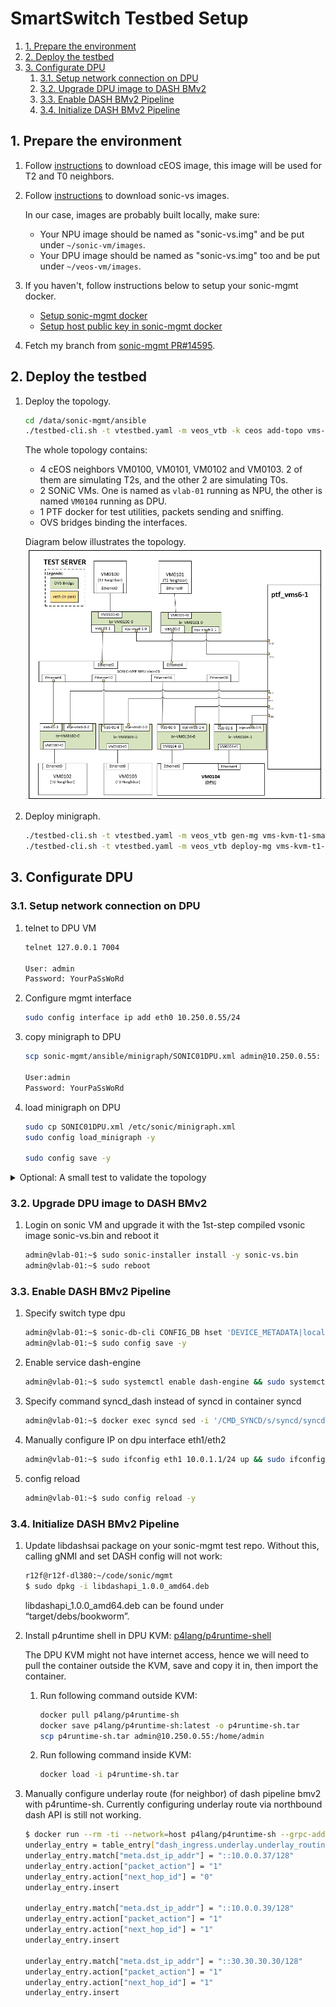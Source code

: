 # SmartSwitch Testbed Setup

1. [1. Prepare the environment](#1-prepare-the-environment)
2. [2. Deploy the testbed](#2-deploy-the-testbed)
3. [3. Configurate DPU](#3-configurate-dpu)
   1. [3.1. Setup network connection on DPU](#31-setup-network-connection-on-dpu)
   2. [3.2. Upgrade DPU image to DASH BMv2](#32-upgrade-dpu-image-to-dash-bmv2)
   3. [3.3. Enable DASH BMv2 Pipeline](#33-enable-dash-bmv2-pipeline)
   4. [3.4. Initialize DASH BMv2 Pipeline](#34-initialize-dash-bmv2-pipeline)

## 1. Prepare the environment

1. Follow [instructions](https://github.com/sonic-net/sonic-mgmt/blob/master/docs/testbed/README.testbed.VsSetup.md#option-2-ceos-container-based-image-recommended) to download cEOS image, this image will be used for T2 and T0 neighbors.

1. Follow [instructions](https://github.com/sonic-net/sonic-mgmt/blob/master/docs/testbed/README.testbed.VsSetup.md#download-the-sonic-vs-image) to download sonic-vs images.

    In our case, images are probably built locally, make sure:

    * Your NPU image should be named as "sonic-vs.img" and be put under `~/sonic-vm/images`.
    * Your DPU image should be named as "sonic-vs.img" too and be put under `~/veos-vm/images`.

1. If you haven't, follow instructions below to setup your sonic-mgmt docker.
    * [Setup sonic-mgmt docker](https://github.com/sonic-net/sonic-mgmt/blob/master/docs/testbed/README.testbed.VsSetup.md#setup-sonic-mgmt-docker)
    * [Setup host public key in sonic-mgmt docker](https://github.com/sonic-net/sonic-mgmt/blob/master/docs/testbed/README.testbed.VsSetup.md#setup-host-public-key-in-sonic-mgmt-docker)

1. Fetch my branch from [sonic-mgmt PR#14595](https://github.com/sonic-net/sonic-mgmt/pull/14595).

## 2. Deploy the testbed

1. Deploy the topology.

    ```bash
    cd /data/sonic-mgmt/ansible
    ./testbed-cli.sh -t vtestbed.yaml -m veos_vtb -k ceos add-topo vms-kvm-t1-smartswitch password.txt
    ```

    The whole topology contains:
    * 4 cEOS neighbors VM0100, VM0101, VM0102 and VM0103. 2 of them are simulating T2s, and the other 2 are simulating T0s.
    * 2 SONiC VMs. One is named as `vlab-01` running as NPU, the other is named `VM0104` running as DPU.
    * 1 PTF docker for test utilities, packets sending and sniffing.
    * OVS bridges binding the interfaces.

    Diagram below illustrates the topology.
    ![t1-smartswitch](img/testbed_t1-smartswitch.png)

1. Deploy minigraph.

    ```bash
    ./testbed-cli.sh -t vtestbed.yaml -m veos_vtb gen-mg vms-kvm-t1-smartswitch veos_vtb password.txt
    ./testbed-cli.sh -t vtestbed.yaml -m veos_vtb deploy-mg vms-kvm-t1-smartswitch veos_vtb password.txt
    ```

## 3. Configurate DPU

### 3.1. Setup network connection on DPU

1. telnet to DPU VM

    ```bash
    telnet 127.0.0.1 7004

    User: admin
    Password: YourPaSsWoRd
    ```

1. Configure mgmt interface

    ```bash
    sudo config interface ip add eth0 10.250.0.55/24
    ```

1. copy minigraph to DPU

    ```bash
    scp sonic-mgmt/ansible/minigraph/SONIC01DPU.xml admin@10.250.0.55:

    User:admin
    Password: YourPaSsWoRd
    ```

1. load minigraph on DPU

    ```bash
    sudo cp SONIC01DPU.xml /etc/sonic/minigraph.xml
    sudo config load_minigraph -y

    sudo config save -y
    ```

<details>
<summary>Optional: A small test to validate the topology</summary>
The sender sciprt below injects some simple tcp packets to `eth0` on ptf docker, which connects to one of the T2 neighbor's bridge.The `10.0.0.37` was configured on the first front panel port on DPU neighbor.

    # sender.py
    from scapy.all import *
    from time import sleep

    eth_dst = "22:48:23:27:33:d8"
    eth_src = "9a:50:c1:b1:9f:00"
    src_ip = "10.0.0.1"
    dst_ip = "10.0.0.37"
    ip_ttl = 255
    tcp_dport = 5000
    tcp_sport = 1234

    packet = Ether(dst=eth_dst, src=eth_src) / IP(src=src_ip, dst=dst_ip, ttl=ip_ttl) / TCP(dport=tcp_dport, sport=tcp_sport) / Raw(load="Hello World"*100)

    while True:
        sendp(packet, iface="eth0")
        sleep(0.1)

Thus, the packets are supposed to be sniffed on `eth4` (binding to DPU) on PTF.

    # sniffer.py
    def packet_callback(packet):
        print(packet.summary())

    # Sniff packets from the specified interface (e.g., 'eth0')
    sniff(iface='eth4', prn=packet_callback, count=10)


</details>

### 3.2. Upgrade DPU image to DASH BMv2

1. Login on sonic VM and upgrade it with the 1st-step compiled vsonic image sonic-vs.bin and reboot it

    ```bash
    admin@vlab-01:~$ sudo sonic-installer install -y sonic-vs.bin
    admin@vlab-01:~$ sudo reboot
    ```

### 3.3. Enable DASH BMv2 Pipeline

1. Specify switch type dpu

    ```bash
    admin@vlab-01:~$ sonic-db-cli CONFIG_DB hset 'DEVICE_METADATA|localhost' switch_type dpu
    admin@vlab-01:~$ sudo config save -y
    ```

1. Enable service dash-engine

    ```bash
    admin@vlab-01:~$ sudo systemctl enable dash-engine && sudo systemctl start dash-engine
    ```

1. Specify command syncd_dash instead of syncd in container syncd

    ```bash
    admin@vlab-01:~$ docker exec syncd sed -i '/CMD_SYNCD/s/syncd/syncd_dash/' /usr/bin/syncd_init_common.sh
    ```

1. Manually configure IP on dpu interface eth1/eth2

    ```bash
    admin@vlab-01:~$ sudo ifconfig eth1 10.0.1.1/24 up && sudo ifconfig eth2 10.0.2.1/24 up
    ```

1. config reload

    ```bash
    admin@vlab-01:~$ sudo config reload -y
    ```

### 3.4. Initialize DASH BMv2 Pipeline

1. Update libdashsai package on your sonic-mgmt test repo. Without this, calling gNMI and set DASH config will not work:

    ```bash
    r12f@r12f-dl380:~/code/sonic/mgmt
    $ sudo dpkg -i libdashapi_1.0.0_amd64.deb
    ```

    libdashapi_1.0.0_amd64.deb can be found under “target/debs/bookworm”.

1. Install p4runtime shell in DPU KVM: [p4lang/p4runtime-shell](https://github.com/p4lang/p4runtime-shell)

    The DPU KVM might not have internet access, hence we will need to pull the container outside the KVM, save and copy it in, then import the container.

    1. Run following command outside KVM:

        ```bash
        docker pull p4lang/p4runtime-sh
        docker save p4lang/p4runtime-sh:latest -o p4runtime-sh.tar
        scp p4runtime-sh.tar admin@10.250.0.55:/home/admin
        ```

    1. Run following command inside KVM:

        ```bash
        docker load -i p4runtime-sh.tar
        ```

1. Manually configure underlay route (for neighbor) of dash pipeline bmv2 with p4runtime-sh. Currently configuring underlay route via northbound dash API is still not working.

    ```bash
    $ docker run --rm -ti --network=host p4lang/p4runtime-sh --grpc-addr 127.0.0.1:9559 --device-id 0 --election-id 0,1
    underlay_entry = table_entry["dash_ingress.underlay.underlay_routing"](action="dash_ingress.underlay.pkt_act")
    underlay_entry.match["meta.dst_ip_addr"] = "::10.0.0.37/128"
    underlay_entry.action["packet_action"] = "1"
    underlay_entry.action["next_hop_id"] = "0"
    underlay_entry.insert

    underlay_entry.match["meta.dst_ip_addr"] = "::10.0.0.39/128"
    underlay_entry.action["packet_action"] = "1"
    underlay_entry.action["next_hop_id"] = "1"
    underlay_entry.insert

    underlay_entry.match["meta.dst_ip_addr"] = "::30.30.30.30/128"
    underlay_entry.action["packet_action"] = "1"
    underlay_entry.action["next_hop_id"] = "1"
    underlay_entry.insert
    ```
